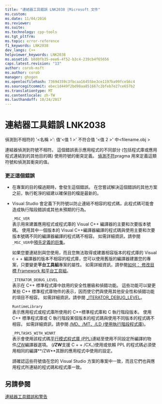 ```yaml
---
title: "連結器工具錯誤 LNK2038 |Microsoft 文件"
ms.custom: 
ms.date: 11/04/2016
ms.reviewer: 
ms.suite: 
ms.technology: cpp-tools
ms.tgt_pltfrm: 
ms.topic: error-reference
f1_keywords: LNK2038
dev_langs: C++
helpviewer_keywords: LNK2038
ms.assetid: b8d0fb35-eee6-4f52-b3c4-239cb4f65656
caps.latest.revision: "13"
author: corob-msft
ms.author: corob
manager: ghogen
ms.openlocfilehash: 73694359c3fbcaa16455be3ce1197ba99fce56c4
ms.sourcegitcommit: ebec1d449f2bd98aa851667c2bfeb7e27ce657b2
ms.translationtype: MT
ms.contentlocale: zh-TW
ms.lasthandoff: 10/24/2017
---
```

# <a name="linker-tools-error-lnk2038"></a>連結器工具錯誤 LNK2038
偵測到不相符的 '\<名稱 >': 值'\<值 1 >' 不符合值 '\<值 2 >' 中\<filename.obj >  
  
 連結器偵測到符號不相符。 這個錯誤表示應用程式的不同部分 (包括程式庫或應用程式連結到的其他目的碼) 使用符號的衝突定義。 [偵測不符](../../preprocessor/detect-mismatch.md)pragma 用來定義這類符號和偵測其衝突的值。  
  
### <a name="to-correct-this-error"></a>更正這個錯誤  
  
-   在專案的目的檔過期時，會發生這個錯誤。 在您嘗試解決這個錯誤的其他方案之前，執行乾淨的組建以確保目的檔是最新的。  
  
-   Visual Studio 會定義下列符號以防止連結不相容的程式碼，此程式碼可能會造成執行階段錯誤或其他未預期的行為。  
  
     `_MSC_VER`  
     表示用來建置應用程式或程式庫的 Visual C++ 編譯器的主要和次要版本號碼。 使用其中一個版本的 Visual C++編譯器編譯的程式碼與使用主要和次要版本號碼不同的編譯器編譯的程式碼不相容。 如需詳細資訊，請參閱`_MSC_VER`中[預先定義的巨集](../../preprocessor/predefined-macros.md)。  
  
     如果您要連結到與您使用，而且您無法取得或建置相容版本的程式庫的 Visual c + + 編譯器的版本不相容的程式庫，您可以使用舊版的編譯器建置您的專案，只要變更**平台工具組**專案的屬性。 如需詳細資訊，請參閱[如何： 修改目標 Framework 和平台工具組](../../build/how-to-modify-the-target-framework-and-platform-toolset.md)。  
  
     `_ITERATOR_DEBUG_LEVEL`  
     表示在 C++ 標準程式庫中啟用的安全性層級和偵錯功能。 這些功能可以變更某些 C++ 標準程式庫物件的表示，因而使它們與使用其他安全性和偵錯功能的項目不相容。 如需詳細資訊，請參閱 [_ITERATOR_DEBUG_LEVEL](../../standard-library/iterator-debug-level.md)。  
  
     `RuntimeLibrary`  
     表示應用程式或程式庫所使用的 C++標準程式庫和 C 執行階段版本。 使用 C++ 標準程式庫或 C 執行階段某個版本的程式碼與使用不同版本的程式碼不相容。 如需詳細資訊，請參閱 [/MD、/MT、/LD (使用執行階段程式庫)](../../build/reference/md-mt-ld-use-run-time-library.md)。  
  
     `_PPLTASKS_WITH_WINRT`  
     表示會使用該程式碼[平行模式程式庫 (PPL)](../../parallel/concrt/parallel-patterns-library-ppl.md)連結至使用不同設定所編譯的物件[/ZW](../../build/reference/zw-windows-runtime-compilation.md)編譯器選項。 (**/ZW**支援 C + + /CX。)使用或依賴 PPL 的程式碼必須使用相同的編譯**/ZW**其餘的應用程式中使用的設定。  
  
     請確認這些符號值在您的 Visual Studio 方案的專案中一致，而且它們也與應用程式所連結的程式碼和程式庫一致。  
  
## <a name="see-also"></a>另請參閱  
 [連結器工具錯誤和警告](../../error-messages/tool-errors/linker-tools-errors-and-warnings.md)